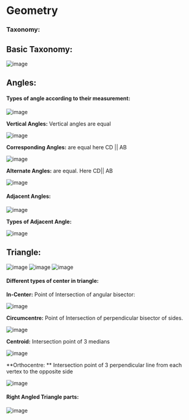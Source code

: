 # Geometry

### Taxonomy:

## Basic Taxonomy:

<img src="https://i.ibb.co/QMN9dCJ/image.png" alt="image" border="0">

## Angles:

#### **Types of angle according to their measurement:**

<img src="https://i.ibb.co/mqVFFq2/image.png" alt="image" border="0">



**Vertical Angles:** Vertical angles are equal

<img src="https://i.ibb.co/mRRy5sp/image.png" alt="image" border="0">



**Corresponding Angles:** are equal here CD || AB

<img src="https://i.ibb.co/w6Z1F1m/image.png" alt="image" border="0">



**Alternate Angles:**  are equal. Here CD|| AB 

<img src="https://i.ibb.co/d03Y3Pz/image.png" alt="image" border="0">



#### **Adjacent Angles:**

<img src="https://i.ibb.co/mbHT4Hn/image.png" alt="image" border="0">

**Types of Adjacent Angle:**

<img src="https://i.ibb.co/mGHL6JC/image.png" alt="image" border="0">

## Triangle:

<img src="https://i.ibb.co/5c3qSQN/image.png" alt="image" border="0">

<img src="https://i.ibb.co/7KBSz7G/image.png" alt="image" border="0">

<img src="https://i.ibb.co/gJ5d8HF/image.png" alt="image" border="0">

#### Different types of center in triangle:

**In-Center:** Point of Intersection of angular bisector:

<img src="https://i.ibb.co/L1tfhQk/image.png" alt="image" border="0">





**Circumcentre:** Point of Intersection of perpendicular bisector of sides.



<img src="https://i.ibb.co/m823nXq/image.png" alt="image" border="0">



**Centroid:** Intersection point of 3 medians

<img src="https://i.ibb.co/2y4BV5C/image.png" alt="image" border="0">

**Orthocentre: ** Intersection point of 3 perpendicular line from each vertex to the opposite side 

<img src="https://i.ibb.co/BVfyY3c/image.png" alt="image" border="0">

#### Right Angled Triangle parts:

<img src="https://i.ibb.co/9Zg04vd/image.png" alt="image" border="0">